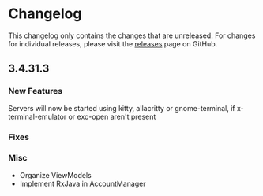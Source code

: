 # Changelog

This changelog only contains the changes that are unreleased. For changes for individual releases, please visit the
[releases](https://github.com/ATLauncher/ATLauncher/releases) page on GitHub.

## 3.4.31.3

### New Features

Servers will now be started using kitty, allacritty or gnome-terminal, if x-terminal-emulator or exo-open aren't present

### Fixes

### Misc
- Organize ViewModels
- Implement RxJava in AccountManager
